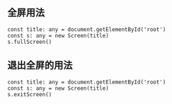 ## 全屏用法

```
const title: any = document.getElementById('root')
const s: any = new Screen(title)
s.fullScreen()
```

## 退出全屏的用法

```
const title: any = document.getElementById('root')
const s: any = new Screen(title)
s.exitScreen()
```
